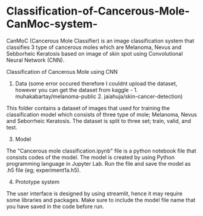 # Classification-of-Cancerous-Mole-CanMoc-system-
CanMoC (Cancerous Mole Classifier) is an image classification system that classifies 3 type of cancerous moles which are Melanoma, Nevus and Sebborheic Keratosis based on image of skin spot using Convolutional Neural Network (CNN).

Classification of Cancerous Mole using CNN

1. Data
(some error occured therefore I couldnt upload the dataset, however you can get the dataset from kaggle - 1. muhakabartay/melanoma-public 2. jaiahuja/skin-cancer-detection)

This folder contains a dataset of images that used for training the classification model which consists of three type of mole; Melanoma, Nevus and Seborrheic Keratosis. 
The dataset is split to three set; train, valid, and test. 

3. Model

The "Cancerous mole classification.ipynb" file is a python notebook file that consists codes of the model. The model is created by using Python programming language in Jupyter Lab.
Run the file and save the model as .h5 file (eg; experiment1a.h5).

4. Prototype system

The user interface is designed by using streamlit, hence it may require some libraries and packages.
Make sure to include the model file name that you have saved in the code before run.

